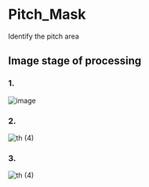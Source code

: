 # Pitch_Mask

Identify the pitch area
## Image stage of processing
### 1.
![image](https://user-images.githubusercontent.com/77600063/201529350-3d792fbc-cb6a-4ea2-979b-1c8c38131090.png)
### 2.
![th (4)](https://user-images.githubusercontent.com/77600063/201529409-1fa689a0-40ee-4f0e-955a-13c30a8926b3.jpg)
### 3.
![th (4)](https://user-images.githubusercontent.com/77600063/201529426-8911c23a-211b-4c49-886f-4b9866ae53b9.jpg)
